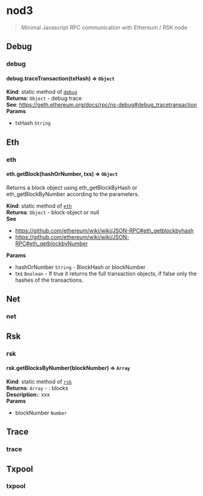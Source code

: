 # nod3

> Minimal Javascript RPC communication with Ethereum / RSK node


## Debug
<a name="module_debug"></a>

### debug
<a name="module_debug.traceTransaction"></a>

#### debug.traceTransaction(txHash) ⇒ <code>Object</code>
**Kind**: static method of [<code>debug</code>](#module_debug)  
**Returns**: <code>Object</code> - debug trace  
**See**: https://geth.ethereum.org/docs/rpc/ns-debug#debug_tracetransaction  
**Params**

- txHash <code>String</code>


## Eth
<a name="module_eth"></a>

### eth
<a name="module_eth.getBlock"></a>

#### eth.getBlock(hashOrNumber, txs) ⇒ <code>Object</code>
Returns a block object using eth_getBlockByHash or eth_getBlockByNumber according to the parameters.

**Kind**: static method of [<code>eth</code>](#module_eth)  
**Returns**: <code>Object</code> - block object or null  
**See**

- https://github.com/ethereum/wiki/wiki/JSON-RPC#eth_getblockbyhash
- https://github.com/ethereum/wiki/wiki/JSON-RPC#eth_getblockbyNumber

**Params**

- hashOrNumber <code>String</code> - BlockHash or blockNumber
- txs <code>Boolean</code> - If true it returns the full transaction objects, if false only the hashes of the transactions.


## Net
<a name="module_net"></a>

### net

## Rsk
<a name="module_rsk"></a>

### rsk
<a name="module_rsk.getBlocksByNumber"></a>

#### rsk.getBlocksByNumber(blockNumber) ⇒ <code>Array</code>
**Kind**: static method of [<code>rsk</code>](#module_rsk)  
**Returns**: <code>Array</code> - : blocks  
**Description:**: xxx  
**Params**

- blockNumber <code>Number</code>


## Trace
<a name="module_trace"></a>

### trace

## Txpool
<a name="module_txpool"></a>

### txpool

